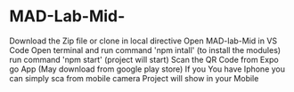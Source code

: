 # MAD-Lab-Mid-
Download the Zip file or clone in local directive
Open MAD-lab-Mid in VS Code
Open terminal and run command 'npm intall' (to install the modules)
run command 'npm start' (project will start)
Scan the QR Code from Expo go App (May download from google play store)
If you You have Iphone you can simply sca from mobile camera
Project will show in your Mobile
